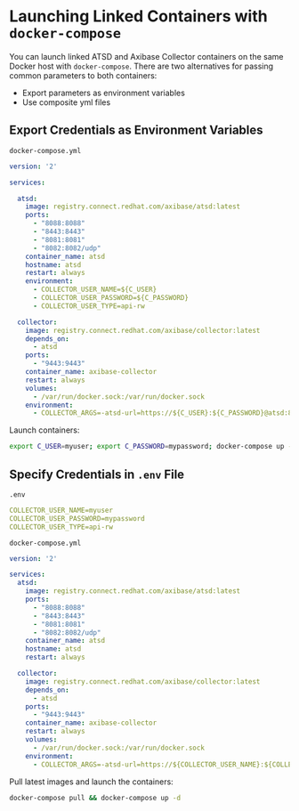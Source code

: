 # Launching Linked Containers with `docker-compose`

You can launch linked ATSD and Axibase Collector containers on the same Docker host with `docker-compose`.
There are two alternatives for passing common parameters to both containers:

* Export parameters as environment variables
* Use composite yml files

## Export Credentials as Environment Variables

`docker-compose.yml`

```yaml
version: '2'

services:

  atsd:
    image: registry.connect.redhat.com/axibase/atsd:latest
    ports:
      - "8088:8088"
      - "8443:8443"
      - "8081:8081"
      - "8082:8082/udp"
    container_name: atsd
    hostname: atsd
    restart: always
    environment:
      - COLLECTOR_USER_NAME=${C_USER}
      - COLLECTOR_USER_PASSWORD=${C_PASSWORD}
      - COLLECTOR_USER_TYPE=api-rw

  collector:
    image: registry.connect.redhat.com/axibase/collector:latest
    depends_on:
      - atsd
    ports:
      - "9443:9443"
    container_name: axibase-collector
    restart: always
    volumes:
      - /var/run/docker.sock:/var/run/docker.sock
    environment:
      - COLLECTOR_ARGS=-atsd-url=https://${C_USER}:${C_PASSWORD}@atsd:8443 -job-enable=docker-socket
```

Launch containers:

```sh
export C_USER=myuser; export C_PASSWORD=mypassword; docker-compose up -d
```


## Specify Credentials in `.env` File

`.env`

```yaml
COLLECTOR_USER_NAME=myuser
COLLECTOR_USER_PASSWORD=mypassword
COLLECTOR_USER_TYPE=api-rw

```

`docker-compose.yml`

```yaml
version: '2'

services:
  atsd:
    image: registry.connect.redhat.com/axibase/atsd:latest
    ports:
      - "8088:8088"
      - "8443:8443"
      - "8081:8081"
      - "8082:8082/udp"
    container_name: atsd
    hostname: atsd
    restart: always

  collector:
    image: registry.connect.redhat.com/axibase/collector:latest
    depends_on:
      - atsd
    ports:
      - "9443:9443"
    container_name: axibase-collector
    restart: always
    volumes:
      - /var/run/docker.sock:/var/run/docker.sock
    environment:
      - COLLECTOR_ARGS=-atsd-url=https://${COLLECTOR_USER_NAME}:${COLLECTOR_USER_PASSWORD}@atsd:8443 -job-enable=docker-socket
```

Pull latest images and launch the containers:

```sh
docker-compose pull && docker-compose up -d
```
